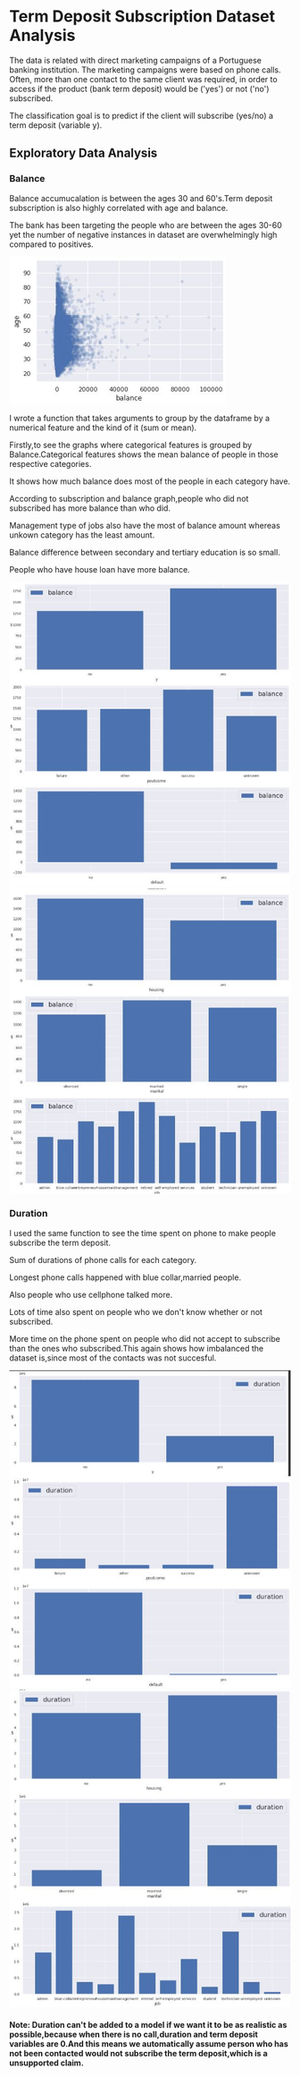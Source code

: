 # Term Deposit Subscription Dataset Analysis

The data is related with direct marketing campaigns of a Portuguese banking institution. The marketing campaigns were based on phone calls. Often, more than one contact to the same client was required, in order to access if the product (bank term deposit) would be ('yes') or not ('no') subscribed.

The classification goal is to predict if the client will subscribe (yes/no) a term deposit (variable y).

## Exploratory Data Analysis

### Balance

Balance accumucalation is between the ages 30 and 60's.Term deposit subscription is also highly correlated with age and balance.

The bank has been targeting the people who are between the ages 30-60 yet the number of negative instances in dataset are overwhelmingly high compared to positives.

![](/graph_images/balance_age_scatter.JPG)

I wrote a function that takes arguments to group by the dataframe by a numerical feature and the kind of it (sum or mean).

Firstly,to see the graphs where categorical features is grouped by Balance.Categorical features shows the mean balance of people in those respective categories.

It shows how much balance does most of the people in each category have.

According to subscription and balance graph,people who did not subscribed has more balance than who did.

Management type of jobs also have the most of balance amount whereas unkown category has the least amount.

Balance difference between secondary and tertiary education is so small.

People who have house loan have more balance.


![](/graph_images/balance1.JPG)
![](/graph_images/balance2.JPG)


### Duration

I used the same function to see the time spent on phone to make people subscribe the term deposit.

Sum of durations of phone calls for each category.

Longest phone calls happened with blue collar,married people.

Also people who use cellphone talked more.

Lots of time also spent on people who we don't know whether or not subscribed.

More time on the phone spent on people who did not accept to subscribe than the ones who subscribed.This again shows how imbalanced the dataset is,since most of the contacts was not succesful.


![](/graph_images/sum_of_duration1.JPG)
![](/graph_images/sum_of_duration2.JPG)

#### Note: Duration can't be added to a model if we want it to be as realistic as possible,because when there is no call,duration and term deposit variables are 0.And this means we automatically assume person who has not been contacted would not subscribe the term deposit,which is a unsupported claim.








